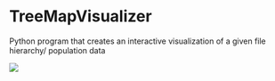 # TreeMapVisualizer
Python program that creates an interactive visualization of a given file hierarchy/ population data


![](https://github.com/SamirGhias/TreeMapVisualizer/blob/main/population%20visualization%20demo.gif)
